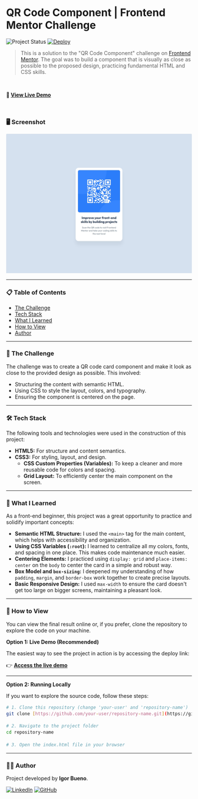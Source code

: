 # QR Code Component | Frontend Mentor Challenge

![Project Status](https://img.shields.io/badge/status-complete-brightgreen)
[![Deploy](https://img.shields.io/badge/live--demo-brightgreen?style=for-the-badge)](YOUR_DEPLOY_LINK_HERE)

> This is a solution to the "QR Code Component" challenge on [Frontend Mentor](https://www.frontendmentor.io/). The goal was to build a component that is visually as close as possible to the proposed design, practicing fundamental HTML and CSS skills.

<br>

**🚀 [View Live Demo](YOUR_DEPLOY_LINK_HERE)**

<br>

### 🖥️ Screenshot

![QR Code component project preview](./assets/images/screenshot.png)

---

### 📋 Table of Contents

* [The Challenge](#-the-challenge)
* [Tech Stack](#-tech-stack)
* [What I Learned](#-what-i-learned)
* [How to View](#-how-to-view)
* [Author](#-author)

---

### 🚀 The Challenge

The challenge was to create a QR code card component and make it look as close to the provided design as possible. This involved:
* Structuring the content with semantic HTML.
* Using CSS to style the layout, colors, and typography.
* Ensuring the component is centered on the page.

---

### 🛠️ Tech Stack

The following tools and technologies were used in the construction of this project:

* **HTML5:** For structure and content semantics.
* **CSS3:** For styling, layout, and design.
    * **CSS Custom Properties (Variables):** To keep a cleaner and more reusable code for colors and spacing.
    * **Grid Layout:** To efficiently center the main component on the screen.

---

### 📖 What I Learned

As a front-end beginner, this project was a great opportunity to practice and solidify important concepts:

* **Semantic HTML Structure:** I used the `<main>` tag for the main content, which helps with accessibility and organization.
* **Using CSS Variables (`:root`):** I learned to centralize all my colors, fonts, and spacing in one place. This makes code maintenance much easier.
* **Centering Elements:** I practiced using `display: grid` and `place-items: center` on the `body` to center the card in a simple and robust way.
* **Box Model and `box-sizing`:** I deepened my understanding of how `padding`, `margin`, and `border-box` work together to create precise layouts.
* **Basic Responsive Design:** I used `max-width` to ensure the card doesn't get too large on bigger screens, maintaining a pleasant look.

---

### 📂 How to View

You can view the final result online or, if you prefer, clone the repository to explore the code on your machine.

**Option 1: Live Demo (Recommended)**

The easiest way to see the project in action is by accessing the deploy link:

👉 **[Access the live demo](YOUR_DEPLOY_LINK_HERE)**

---

**Option 2: Running Locally**

If you want to explore the source code, follow these steps:

```bash
# 1. Clone this repository (change 'your-user' and 'repository-name')
git clone [https://github.com/your-user/repository-name.git](https://github.com/igordsBueno/qr-code-component.git)

# 2. Navigate to the project folder
cd repository-name

# 3. Open the index.html file in your browser
```

---

### 👨‍💻 Author

Project developed by **Igor Bueno**.

[![LinkedIn](https://img.shields.io/badge/linkedin-%230077B5.svg?style=for-the-badge&logo=linkedin&logoColor=white)](https://www.linkedin.com/in/engigorbueno/)
[![GitHub](https://img.shields.io/badge/github-%23121011.svg?style=for-the-badge&logo=github&logoColor=white)](https://github.com/igordsBueno)